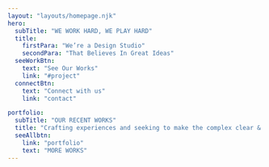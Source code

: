 ```yaml
---
layout: "layouts/homepage.njk"
hero:
  subTitle: "WE WORK HARD, WE PLAY HARD"
  title:
    firstPara: "We’re a Design Studio"
    secondPara: "That Believes In Great Ideas"
  seeWorkBtn:
    text: "See Our Works"
    link: "#project"
  connectBtn: 
    text: "Connect with us"
    link: "contact"

portfolio:
  subTitle: "OUR RECENT WORKS"
  title: "Crafting experiences and seeking to make the complex clear & beautiful."
  seeAllbtn:
    link: "portfolio"
    text: "MORE WORKS"
---
```

